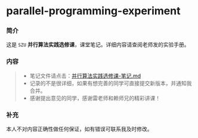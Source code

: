 # parallel-programming-experiment

### 简介

这是 `SZU` **并行算法实践选修课**，课堂笔记。详细内容请查阅老师发的实验手册。
### 内容
>- 笔记文件请点击：[并行算法实践选修课-笔记.md](https://github.com/Philox12358/parallel-programming-experiment/blob/main/%E5%B9%B6%E8%A1%8C%E7%AE%97%E6%B3%95%E5%AE%9E%E8%B7%B5%E9%80%89%E4%BF%AE%E8%AF%BE-%E7%AC%94%E8%AE%B0.md)
> - 记录的不是很详细，如果有想完善的同学可直接提交新版本，并通知我合并。 
> - 感谢提出意见的同学，感谢雷老师和赖师兄的精彩讲课！
### 补充
本人不对内容正确性做任何保证，如有错误可联系我及时修改。

